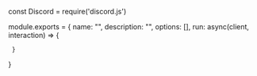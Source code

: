 const Discord = require('discord.js')

module.exports = {
   name: "",
	 description: "",
	 options: [],
	 run: async(client, interaction) => {
	
	 }
}
